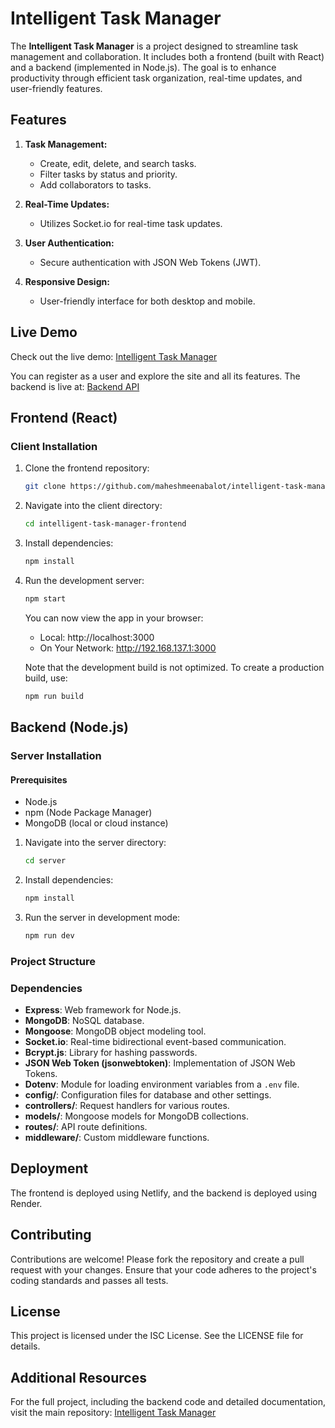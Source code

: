 # Intelligent Task Manager

The **Intelligent Task Manager** is a project designed to streamline task management and collaboration. It includes both a frontend (built with React) and a backend (implemented in Node.js). The goal is to enhance productivity through efficient task organization, real-time updates, and user-friendly features.

## Features

1. **Task Management:**
   - Create, edit, delete, and search tasks.
   - Filter tasks by status and priority.
   - Add collaborators to tasks.

2. **Real-Time Updates:**
   - Utilizes Socket.io for real-time task updates.

3. **User Authentication:**
   - Secure authentication with JSON Web Tokens (JWT).

4. **Responsive Design:**
   - User-friendly interface for both desktop and mobile.

## Live Demo

Check out the live demo: [Intelligent Task Manager](https://intelligent-task-manager.netlify.app/)

You can register as a user and explore the site and all its features. The backend is live at: [Backend API](https://intelligent-task-manager-2.onrender.com)

## Frontend (React)

### Client Installation

1. Clone the frontend repository:

    ```bash
    git clone https://github.com/maheshmeenabalot/intelligent-task-manager-frontend
    ```

2. Navigate into the client directory:

    ```bash
    cd intelligent-task-manager-frontend
    ```

3. Install dependencies:

    ```bash
    npm install
    ```

4. Run the development server:

    ```bash
    npm start
    ```

    You can now view the app in your browser:

    - Local: http://localhost:3000
    - On Your Network: http://192.168.137.1:3000

    Note that the development build is not optimized. To create a production build, use:

    ```bash
    npm run build
    ```

## Backend (Node.js)

### Server Installation
#### Prerequisites

- Node.js
- npm (Node Package Manager)
- MongoDB (local or cloud instance)

1. Navigate into the server directory:

    ```bash
    cd server
    ```

2. Install dependencies:

    ```bash
    npm install
    ```

3. Run the server in development mode:

    ```bash
    npm run dev
    ```

### Project Structure


### Dependencies

- **Express**: Web framework for Node.js.
- **MongoDB**: NoSQL database.
- **Mongoose**: MongoDB object modeling tool.
- **Socket.io**: Real-time bidirectional event-based communication.
- **Bcrypt.js**: Library for hashing passwords.
- **JSON Web Token (jsonwebtoken)**: Implementation of JSON Web Tokens.
- **Dotenv**: Module for loading environment variables from a `.env` file.
- **config/**: Configuration files for database and other settings.
- **controllers/**: Request handlers for various routes.
- **models/**: Mongoose models for MongoDB collections.
- **routes/**: API route definitions.
- **middleware/**: Custom middleware functions.

## Deployment

The frontend is deployed using Netlify, and the backend is deployed using Render.

## Contributing

Contributions are welcome! Please fork the repository and create a pull request with your changes. Ensure that your code adheres to the project's coding standards and passes all tests.

## License

This project is licensed under the ISC License. See the LICENSE file for details.

## Additional Resources

For the full project, including the backend code and detailed documentation, visit the main repository: [Intelligent Task Manager](https://github.com/maheshmeenabalot/intelligent-task-manager)
